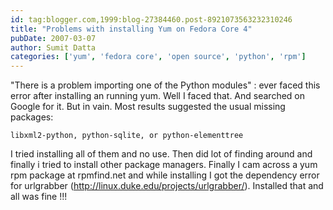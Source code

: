 ```yaml
---
id: tag:blogger.com,1999:blog-27384460.post-8921073563232310246
title: "Problems with installing Yum on Fedora Core 4"
pubDate: 2007-03-07
author: Sumit Datta
categories: ['yum', 'fedora core', 'open source', 'python', 'rpm']
---
```


"There is a problem importing one of the Python modules" : ever faced this error after installing an running yum. Well I faced that. And searched on Google for it. But in vain. Most results suggested the usual missing packages:

```
libxml2-python, python-sqlite, or python-elementtree
```
I tried installing all of them and no use. Then did lot of finding around and finally i tried to install other package managers. Finally I cam across a yum rpm package at rpmfind.net and while installing I got the dependency error for urlgrabber (http://linux.duke.edu/projects/urlgrabber/).
Installed that and all was fine !!!